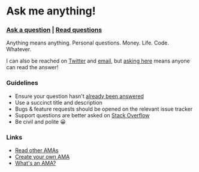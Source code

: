 # Ask me anything!

### [Ask a question](https://github.com/benmvp/ama/issues/new) | [Read questions](https://github.com/benmvp/ama/issues?q=is%3Aissue+is%3Aclosed)

Anything means anything. Personal questions. Money. Life. Code. Whatever.

I can also be reached on [Twitter](https://twitter.com/benmvp) and [email](mailto:ben+ama@benmvp.com), but [asking here](https://github.com/benmvp/ama/issues/new) means anyone can read the answer!

### Guidelines

- Ensure your question hasn't [already been answered](https://github.com/benmvp/ama/issues?q=is%3Aissue+is%3Aclosed)
- Use a succinct title and description
- Bugs & feature requests should be opened on the relevant issue tracker
- Support questions are better asked on [Stack Overflow](http://stackoverflow.com/)
- Be civil and polite 😀

### Links

- [Read other AMAs](https://github.com/sindresorhus/amas)
- [Create your own AMA](https://github.com/benmvp/ama/fork)
- [What's an AMA?](https://en.wikipedia.org/wiki/Reddit#IAmA_and_AMA)
